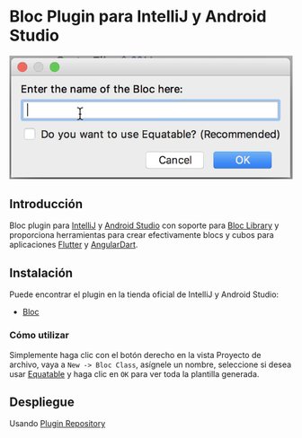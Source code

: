 # Bloc Plugin para IntelliJ y Android Studio

![dialog](https://github.com/felangel/bloc/raw/master/extensions/intellij/assets/dialog.png)

## Introducción

Bloc plugin para [IntelliJ](https://www.jetbrains.com/idea/) y [Android Studio](https://developer.android.com/studio/) con soporte para [Bloc Library](https://bloclibrary.dev) y proporciona herramientas para crear efectivamente blocs y cubos para aplicaciones [Flutter](https://flutter.dev/) y [AngularDart](https://angulardart.dev/).

## Instalación

Puede encontrar el plugin en la tienda oficial de IntelliJ y Android Studio:

- [Bloc](https://plugins.jetbrains.com/plugin/12129-bloc)

### Cómo utilizar

Simplemente haga clic con el botón derecho en la vista Proyecto de archivo, vaya a `New -> Bloc Class`, asígnele un nombre, seleccione si desea usar [Equatable](https://github.com/felangel/equatable) y haga clic en `OK` para ver toda la plantilla generada.

## Despliegue

Usando [Plugin Repository](http://www.jetbrains.org/intellij/sdk/docs/plugin_repository/index.html)
